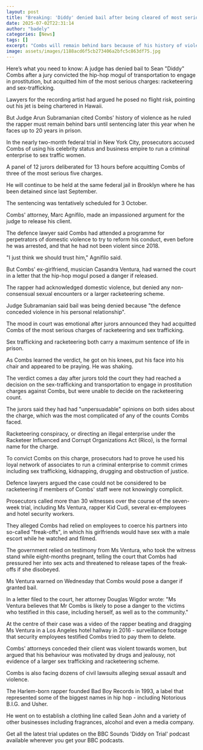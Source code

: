 ```yaml
---
layout: post
title: "Breaking: 'Diddy' denied bail after being cleared of most serious charges"
date: 2025-07-02T22:31:14
author: "badely"
categories: [News]
tags: []
excerpt: "Combs will remain behind bars because of his history of violence, the judge said, setting sentencing for October."
image: assets/images/1188acd6f5cb273406a2bfc5c863df75.jpg
---
```


Here’s what you need to know: A judge has denied bail to Sean "Diddy" Combs after a jury convicted the hip-hop mogul of transportation to engage in prostitution, but acquitted him of the most serious charges: racketeering and sex-trafficking.

Lawyers for the recording artist had argued he posed no flight risk, pointing out his jet is being chartered in Hawaii. 

But Judge Arun Subramanian cited Combs' history of violence as he ruled the rapper must remain behind bars until sentencing later this year when he faces up to 20 years in prison.

In the nearly two-month federal trial in New York City, prosecutors accused Combs of using his celebrity status and business empire to run a criminal enterprise to sex traffic women.

A panel of 12 jurors deliberated for 13 hours before acquitting Combs of three of the most serious five charges.

He will continue to be held at the same federal jail in Brooklyn where he has been detained since last September. 

The sentencing was tentatively scheduled for 3 October. 

Combs' attorney, Marc Agnifilo, made an impassioned argument for the judge to release his client.

The defence lawyer said Combs had attended a programme for perpetrators of domestic violence to try to reform his conduct, even before he was arrested, and that he had not been violent since 2018.

"I just think we should trust him," Agnifilo said.

But Combs' ex-girlfriend, musician Casandra Ventura, had warned the court in a letter that the hip-hop mogul posed a danger if released.

The rapper had acknowledged domestic violence, but denied any non-consensual sexual encounters or a larger racketeering scheme. 

Judge Subramanian said bail was being denied because "the defence conceded violence in his personal relationship".

The mood in court was emotional after jurors announced they had acquitted Combs of the most serious charges of racketeering and sex trafficking.

Sex trafficking and racketeering both carry a maximum sentence of life in prison. 

As Combs learned the verdict, he got on his knees, put his face into his chair and appeared to be praying. He was shaking.

The verdict comes a day after jurors told the court they had reached a decision on the sex-trafficking and transportation to engage in prostitution charges against Combs, but were unable to decide on the racketeering count. 

The jurors said they had had "unpersuadable" opinions on both sides about the charge, which was the most complicated of any of the counts Combs faced.

Racketeering conspiracy, or directing an illegal enterprise under the Racketeer Influenced and Corrupt Organizations Act (Rico), is the formal name for the charge.

To convict Combs on this charge, prosecutors had to prove he used his loyal network of associates to run a criminal enterprise to commit crimes including sex trafficking, kidnapping, drugging and obstruction of justice.

Defence lawyers argued the case could not be considered to be racketeering if members of Combs' staff were not knowingly complicit.

Prosecutors called more than 30 witnesses over the course of the seven-week trial, including Ms Ventura, rapper Kid Cudi, several ex-employees and hotel security workers. 

They alleged Combs had relied on employees to coerce his partners into so-called "freak-offs", in which his girlfriends would have sex with a male escort while he watched and filmed. 

The government relied on testimony from Ms Ventura, who took the witness stand while eight-months pregnant, telling the court that Combs had pressured her into sex acts and threatened to release tapes of the freak-offs if she disobeyed. 

Ms Ventura warned on Wednesday that Combs would pose a danger if granted bail.

In a letter filed to the court, her attorney Douglas Wigdor wrote: "Ms Ventura believes that Mr Combs is likely to pose a danger to the victims who testified in this case, including herself, as well as to the community."

At the centre of their case was a video of the rapper beating and dragging Ms Ventura in a Los Angeles hotel hallway in 2016 - surveillance footage that security employees testified Combs tried to pay them to delete. 

Combs' attorneys conceded their client was violent towards women, but argued that his behaviour was motivated by drugs and jealousy, not evidence of a larger sex trafficking and racketeering scheme. 

Combs is also facing dozens of civil lawsuits alleging sexual assault and violence. 

The Harlem-born rapper founded Bad Boy Records in 1993, a label that represented some of the biggest names in hip hop - including Notorious B.I.G. and Usher.  

He went on to establish a clothing line called Sean John and a variety of other businesses including fragrances, alcohol and even a media company. 

Get all the latest trial updates on the BBC Sounds 'Diddy on Trial' podcast available wherever you get your BBC podcasts.

